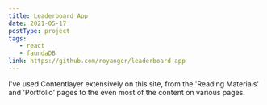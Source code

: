 ```yaml
---
title: Leaderboard App
date: 2021-05-17
postType: project
tags:
   - react
   - faundaDB
link: https://github.com/royanger/leaderboard-app
---
```


I've used Contentlayer extensively on this site, from the 'Reading Materials' and 'Portfolio' pages to the even most of the content on various pages.
